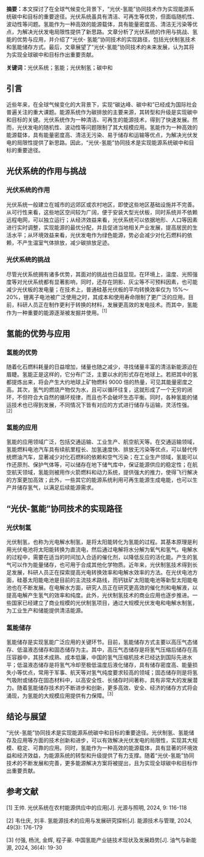 <strong>摘要：</strong>本文探讨了在全球气候变化背景下，“光伏-氢能”协同技术作为实现能源系统碳中和目标的重要途径。光伏系统虽具有清洁、可再生等优势，但面临随机性、波动性等问题。氢能作为一种高效的能源载体，具有能量密度高、清洁无污染等优点，为解决光伏发电局限性提供了新思路。文章分析了光伏系统的作用与挑战、氢能的优势与应用，并介绍了“光伏- 氢能”协同技术的实现路径，包括光伏制氢技术和氢能储存方式。最后，文章展望了“光伏-氢能”协同技术的未来发展，认为其将为实现全球碳中和目标作出重要贡献。

<strong>关键词：</strong>光伏系统；氢能；光伏制氢；碳中和

## 引言

近些年来，在全球气候变化的大背景下，实现“碳达峰、碳中和”已经成为国际社会普遍关注的重大课题。能源系统作为碳排放的主要来源，其转型和升级是实现碳中和目标的关键。光伏系统作为一种清洁、可再生的能源技术，得到了快速发展。然而，光伏发电的随机性、波动性等问题限制了其大规模应用。氢能作为一种高效的能源载体，具有能量密度高、清洁无污染、易于储存和运输等优点，为解决光伏发电的局限性提供了新思路。因此，“光伏-氢能”协同技术是实现能源系统碳中和目标的重要途径。

## 光伏系统的作用与挑战

### 光伏系统的作用

光伏系统一般建立在城市的远郊区或农村地区，即使这些地区基础设施并不完善。从可行性来看，这些地区空间较为广阔，便于安装大型光伏板，同时系统并不依赖远程电网，可以独立运行；从经济效益来看，光伏系统可以依据地形、人口等因素进行实时调整，实现能源的最优分配，并且促进当地相关产业发展，提高居民的生活水平；从环境效益来看，光伏发电作为绿色能源，势必会减少对化石燃料的依赖，不产生温室气体排放，减少碳排放足迹。

### 光伏系统的挑战

尽管光伏系统拥有诸多优势，其面对的挑战也日益显现。在环境上，温度、光照强度等对光伏系统都有显著影响，同时，还存在阴影、灰尘等不可预料因素，也可能减少光伏板的发电量；在技术上，普通硅基光伏板的平均转换效率仅为 15%～20%，锂离子电池被广泛使用之时，其成本和使用寿命限制了更广泛的应用。目前，科研人员正在制作更利于转换的材料，发展更高效的发电技术。而其中，氢能作为一种重要的能源逐渐被发掘并使用。<sup>[1]</sup>

## 氢能的优势与应用

### 氢能的优势

随着化石燃料耗量的日益增加，储量也随之减少，寻找储量丰富的清洁新能源迫在眉睫。氢能正是这样的，它分布广泛，主要以水的形式存在地球上。若把其中的氢都提炼出来，将会产生大约地球上矿物燃料 9000 倍的热量，可见其能量密度之高。其次，氢气的燃烧产物仅为水，且可以循环往复，这就形成了一个无穷的闭环，不但符合大自然的循环规律，而且也不会破坏生态平衡。同时，各种氢能的储运技术也已得到发展，不同情况下皆有对应的方式进行储存与运输，灵活性强。<sup>[2]</sup>

### 氢能的应用

氢能的应用领域广泛，包括交通运输、工业生产、航空航天等。在交通运输领域，氢能燃料电池汽车具有续航里程长、加氢速度快、排放无污染等优点，可以替代传统燃油汽车，显著减少对化石燃料的依赖和空气污染；在工业生产领域，氢能可以作还原剂、保护气体等，可以储存在地下储气库中，保证能源供应的稳定性；在航空航天领域，氢能则被用作火箭燃料和动力系统，提供强大的推力，使得飞行解决的方案更加高效；此外，一些其它的能源系统利用可再生能源生成电能，也可以生产并储存氢气，以满足后续能源需求。

## “光伏-氢能”协同技术的实现路径

### 光伏制氢

光伏制氢，也称为光电解水制氢，是将太阳能转化为氢能的过程。其基本原理是利用光伏电池将太阳能转换为直流电，然后通过电解将水分解为氧气和氢气。电解水的过程中，需要在适当的时间加入合适的催化剂，以降低反应的活化能。产生的氢气可以作为能量储存，也可用于合成其他化学物质。近年来，光伏制氢技术得到长足发展，科研人员正在探索提高光电转换效率和电解水效率的方法。在光伏电池方面，硅基太阳能电池是目前的主流技术路线，而钙钛矿太阳能电池等新型太阳能电池也在不断发展。在电解水方面，研究人员正在研究更高效的催化剂和电解液，以提高电解产生氢气的效率和纯度。此外，光伏制氢技术的商业应用也逐步推进。一些国家已经建立了商业规模的光伏制氢项目，通过大规模光伏发电和电解水制氢，为工业生产和储能提供清洁能源。

### 氢能储存

氢能储存是实现氢能广泛应用的关键环节。目前，氢能储存方式主要以高压气态储存、低温液态储存和固态储存为主。其中，高压气态储存是将氢气压缩后储存在高压容器中，其技术成熟、成本低廉，中国的氢气压缩机技术已经达到国际先进水平；低温液态储存是将氢气冷却至极低温度后液化储存，具有储存密度高、能量损失小等优点，常用于军事、航天等对氢气纯度要求较高的领域；固态储存则是将氢气吸附或储存在固态材料中，以高安全性、长储存时间著称，具有非常大的发展潜力。随着氢能储存技术的不断进步和创新，更多高效、安全、经济的储存方式将会涌现，为氢能的大规模应用提供有力保障。<sup>[3]</sup>

## 结论与展望

“光伏-氢能”协同技术是实现能源系统碳中和目标的重要途径。光伏制氢、氢能储存及应用等方面的技术创新和进步，可以有效解决光伏发电的局限性，实现其大规模、稳定、可靠的应用。同时，氢能作为一种高效的能源载体，具有显著的环境效益和经济效益，为能源系统的转型和升级提供了有力支撑。随着“光伏-氢能”协同技术的不断发展和完善，更多能源解决方案将被提出，且为实现全球碳中和目标作出重要贡献。

## 参考文献

[1] 王帅. 光伏系统在农村能源供应中的应用[J]. 光源与照明, 2024, 9: 116-118

[2] 韦仕庆, 刘丰. 氢能源技术的应用与发展研究探析[J]. 能源技术与管理, 2024, 49(3): 176-179

[3] 付强, 杨洸, 金辉, 程子豪. 中国氢能产业链技术现状及发展趋势[J]. 油气与新能源, 2024, 36(4): 19-30
